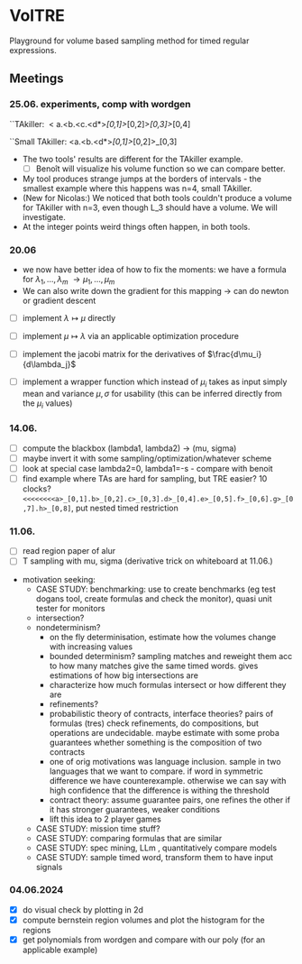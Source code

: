 # VolTRE
Playground for volume based sampling method for timed regular expressions.



## Meetings


### 25.06. experiments, comp with wordgen

``TAkiller:  < a.<b.<c.<d*>_[0,1]>_[0,2]>_[0,3]>_[0,4]

``Small TAkiller: <a.<b.<d*>_[0,1]>_[0,2]>_[0,3]  

  

- The two tools' results are different for the TAkiller example. 
	- [ ] Benoît will visualize his volume function so we can compare better.
- My tool produces strange jumps at the borders of intervals - the smallest example where this happens was n=4, small TAkiller.
-  (New for Nicolas:) We noticed that both tools couldn't produce a volume for TAkiller with n=3, even though L_3 should have a volume. We will investigate.  
- At the integer points weird things often happen, in both tools.

### 20.06
- we now have better idea of how to fix the moments: we have a formula for $\lambda_1,...,\lambda_m\ \rightarrow \mu_1, ..., \mu_m$ 
- We can also write down the gradient for this mapping -> can do newton or gradient descent
- [ ] implement $\lambda \mapsto \mu$ directly
- [ ] implement $\mu \mapsto \lambda$ via an applicable optimization procedure
- [ ] implement the jacobi matrix for the derivatives of $\frac{d\mu_i} {d\lambda_j}$
- [ ] implement a wrapper function which instead of $\mu_i$ takes as input simply mean and variance $\mu, \sigma$ for usability (this can be inferred directly from the $\mu_i$ values)


### 14.06.
- [ ] compute the blackbox (lambda1, lambda2) -> (mu, sigma)
- [ ] maybe invert it with some sampling/optimization/whatever scheme
- [ ] look at special case lambda2=0, lambda1=-s - compare with benoit
- [ ] find example where TAs are hard for sampling, but TRE easier? 
     10 clocks? ```<<<<<<<<a>_[0,1].b>_[0,2].c>_[0,3].d>_[0,4].e>_[0,5].f>_[0,6].g>_[0,7].h>_[0,8]```, put nested timed restriction

### 11.06.
- [ ] read region paper of alur
- [ ] T sampling with mu, sigma (derivative trick on whiteboard at 11.06.)
- motivation seeking:
  - CASE STUDY: benchmarking: use to create benchmarks (eg test dogans tool, create formulas and check the monitor), quasi unit tester for monitors
  - intersection?
  - nondeterminism? 
    - on the fly determinisation, estimate how the volumes change with increasing values
    - bounded determinism? sampling matches and reweight them acc to how many matches give the same timed words. gives estimations of how big intersections are
    - characterize how much formulas intersect or how different they are
    - refinements?
    - probabilistic theory of contracts, interface theories? pairs of formulas (tres) check refinements, do compositions, but operations are undecidable. maybe estimate with some proba guarantees whether something is the composition of two contracts
    - one of orig motivations was language inclusion. sample in two languages that we want to compare. if word in symmetric difference we have counterexample. otherwise we can say with high confidence that the difference is withing the threshold
    - contract theory: assume guarantee pairs, one refines the other if it has stronger guarantees, weaker conditions
    - lift this idea to 2 player games
  - CASE STUDY: mission time stuff?
  - CASE STUDY: comparing formulas that are similar
  - CASE STUDY: spec mining, LLm , quantitatively compare models
  - CASE STUDY: sample timed word, transform them to have input signals 

### 04.06.2024
- [x] do visual check by plotting in 2d
- [x] compute bernstein region volumes and plot the histogram for the regions
- [x] get polynomials from wordgen and compare with our poly (for an applicable example)